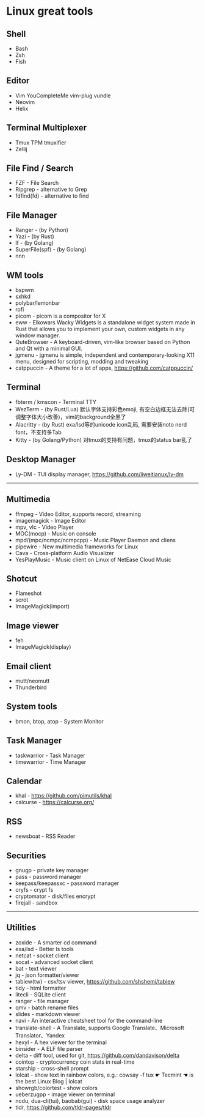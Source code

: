 # Linux great tools

## Shell
- Bash
- Zsh
- Fish

## Editor
- Vim
 YouCompleteMe
 vim-plug
 vundle
- Neovim
- Helix

## Terminal Multiplexer
- Tmux
 TPM
 tmuxifier
- Zellij

## File Find / Search
- FZF - File Search
- Ripgrep - alternative to Grep
- fdfind(fd) - alternative to find

## File Manager
- Ranger - (by Python)
- Yazi   - (by Rust)
- lf     - (by Golang)
- SuperFile(spf) - (by Golang)
- nnn

## WM tools
- bspwm
- sxhkd
- polybar/lemonbar
- rofi
- picom        - picom is a compositor for X
- eww          - Elkowars Wacky Widgets is a standalone widget system made in Rust that allows you to implement your own, custom widgets in any window manager.
- QuteBrowser  - A keyboard-driven, vim-like browser based on Python and Qt with a minimal GUI.
- jgmenu       - jgmenu is simple, independent and contemporary-looking X11 menu, designed for scripting, modding and tweaking
- catppuccin   - A theme for a lot of apps, https://github.com/catppuccin/

## Terminal
- fbterm / kmscon - Terminal TTY
- WezTerm   - (by Rust/Lua) 默认字体支持彩色emoji, 有空白边框无法去除(可调整字体大小改善)，vim的background全黑了
- Alacritty - (by Rust) exa/lsd等的unicode icon乱码, 需要安装noto nerd font，不支持多Tab
- Kitty     - (by Golang/Python) 对tmux的支持有问题，tmux的status bar乱了

## Desktop Manager
- Ly-DM     - TUI display manager, https://github.com/liweitianux/ly-dm

---

## Multimedia
- ffmpeg - Video Editor, supports record, streaming
- imagemagick - Image Editor
- mpv, vlc - Video Player
- MOC(mocp) - Music on console
- mpd/(mpc/ncmpc/ncmpcpp) - Music Player Daemon and cliens
- pipewire - New multimedia frameworks for Linux
- Cava - Cross-platform Audio Visualizer
- YesPlayMusic - Music client on Linux of NetEase Cloud Music

## Shotcut
- Flameshot
- scrot
- ImageMagick(import)

## Image viewer
- feh
- ImageMagick(display)

## Email client
- mutt/neomutt
- Thunderbird

## System tools
- bmon, btop, atop - System Monitor

## Task Manager
- taskwarrior - Task Manager
- timewarrior - Time Manager

## Calendar
- khal - https://github.com/pimutils/khal
- calcurse - https://calcurse.org/

## RSS
- newsboat - RSS Reader

## Securities
- gnugp - private key manager
- pass - password manager
- keepass/keepassxc  - password manager
- cryfs - crypt fs
- cryptomator - disk/files encrypt
- firejail - sandbox

---

## Utilities
- zoxide - A smarter cd command
- exa/lsd - Better ls tools
- netcat - socket client
- socat - advanced socket client
- bat - text viewer
- jq - json formatter/viewer
- tabiew(tw) - csv/tsv viewer, https://github.com/shshemi/tabiew
- tidy - html formatter
- litecli - SQLite client
- ranger - file manager
- qmv - batch rename files
- slides - markdown viewer
- navi - An interactive cheatsheet tool for the command-line
- translate-shell - A Translate, supports Google Translate、Microsoft Translator、Yandex
- hexyl - A hex viewer for the terminal
- binsider - A ELF file parser
- delta - diff tool, used for git, https://github.com/dandavison/delta
- cointop - cryptocurrency coin stats in real-time
- starship - cross-shell prompt
- lolcat - show text in rainbow colors, e.g.: cowsay -f tux ☛ Tecmint ☚ is the best Linux Blog | lolcat
- showrgb/colortest - show colors
- ueberzugpp - image viewer on terminal
- ncdu, dua-cli(tui), baobab(gui) - disk space usage analyzer
- tldr, https://github.com/tldr-pages/tldr
